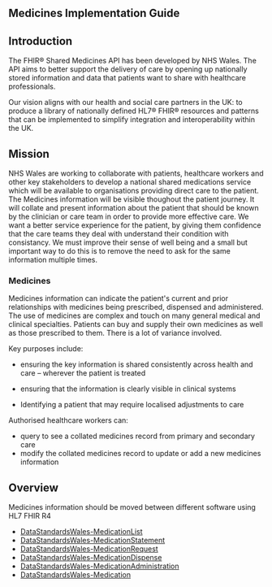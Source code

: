 ## Medicines Implementation Guide

## Introduction

The FHIR® Shared Medicines API has been developed by NHS Wales. The API aims to better support the delivery of care by opening up nationally stored information and data that patients want to share with healthcare professionals. 

Our vision aligns with our health and social care partners in the UK: to produce a library of nationally defined HL7® FHIR® resources and patterns that can be implemented to simplify integration and interoperability within the UK.

## Mission

NHS Wales are working to collaborate with patients, healthcare workers and other key stakeholders to develop a national shared medications service which will be available to organisations providing direct care to the patient. The Medicines information will be visible thoughout the patient journey. It will collate and present information about the patient that should be known by the clinician or care team in order to provide more effective care. We want a better service experience for the patient, by giving them confidence that the care teams they deal with understand their condition with consistancy. We must improve their sense of well being and a small but important way to do this is to remove the need to ask for the same information multiple times.

### Medicines

Medicines information can indicate the patient's current and prior relationships with medicines being prescribed, dispensed and administered. The use of medicines are complex and touch on many general medical and clinical specialties. Patients can buy and supply their own medicines as well as those prescribed to them. There is a lot of variance involved.

Key purposes include:

* ensuring the key information is shared consistently across health and care – wherever the patient is treated

* ensuring that the information is clearly visible in clinical systems

* Identifying a patient that may require localised adjustments to care 




Authorised healthcare workers can:

* query to see a collated medicines record from primary and secondary care
* modify the collated medicines record to update or add a new medicines information



## Overview

Medicines information should be moved between different software using HL7 FHIR R4

- [DataStandardsWales-MedicationList](https://simplifier.net/guide/fhir-standards-wales-implementation-guide/Home/FHIR-Assets/Profiles-and-Extensions/Profiles/DataStandardsWales-MedicationList?version=2.2.0)
- [DataStandardsWales-MedicationStatement](https://simplifier.net/guide/fhir-standards-wales-implementation-guide/Home/FHIR-Assets/Profiles-and-Extensions/Profiles/DataStandardsWales-MedicationStatement?version=2.2.0)
- [DataStandardsWales-MedicationRequest](https://simplifier.net/guide/fhir-standards-wales-implementation-guide/Home/FHIR-Assets/Profiles-and-Extensions/Profiles/DataStandardsWales-MedicationRequest?version=2.2.0)
- [DataStandardsWales-MedicationDispense](https://simplifier.net/guide/fhir-standards-wales-implementation-guide/Home/FHIR-Assets/Profiles-and-Extensions/Profiles/DataStandardsWales-MedicationDispense?version=2.2.0)
- [DataStandardsWales-MedicationAdministration](https://simplifier.net/guide/fhir-standards-wales-implementation-guide/Home/FHIR-Assets/Profiles-and-Extensions/Profiles/DataStandardsWales-MedicationAdministration]?version=2.2.0)
- [DataStandardsWales-Medication](https://simplifier.net/guide/fhir-standards-wales-implementation-guide/Home/FHIR-Assets/Profiles-and-Extensions/Profiles/DataStandardsWales-Medication]?version=2.2.0)


